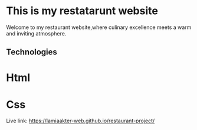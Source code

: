 # This is my restatarunt website

Welcome to my restaurant website,where culinary excellence meets a warm and inviting atmosphere.

## Technologies
# Html
# Css
Live link: https://lamiaakter-web.github.io/restaurant-project/
